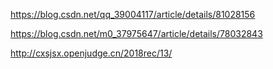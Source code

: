 https://blog.csdn.net/qq_39004117/article/details/81028156

https://blog.csdn.net/m0_37975647/article/details/78032843

http://cxsjsx.openjudge.cn/2018rec/13/